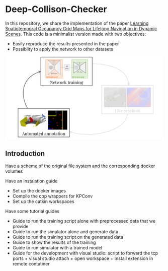 # Deep-Collison-Checker

In this repository, we share the implementation of the paper [Learning Spatiotemporal Occupancy Grid Maps for Lifelong Navigation in Dynamic Scenes](https://arxiv.org/abs/2108.10585). This code is a minimalist version made with two objectives:
 - Easily reproduce the results presented in the paper
 - Possiblity to apply the network to other datasets



![Intro figure](./Data/github_im.png)


## Introduction

Have a scheme of the original file system and the corresponding docker volumes

Have an instalation guide

 - Set up the docker images
 - Compile the cpp wrappers for KPConv
 - Set up the catkin workspaces

Have some tutorial guides

 - Guide to run the training script alone with preprocessed data that we provide
 - Guide to run the simulator alone and generate data
 - Guide to run the training script on the generated data
 - Guide to show the results of the training
 - Guide to run simulator with a trained model
 - Guide for the development with visual studio: script to forward the tcp ports + visual studio attach + open workspace + Install extension in remote contatiner


